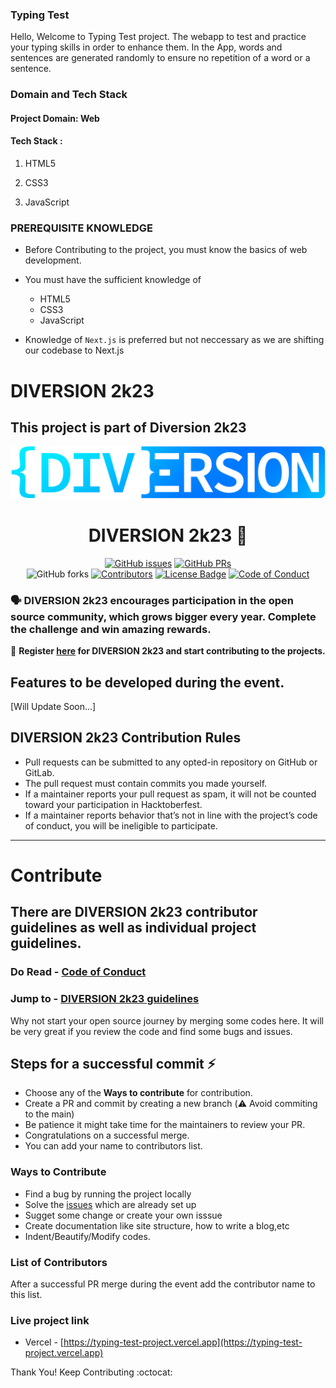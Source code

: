 ### Typing Test
Hello,
Welcome to Typing Test project. The webapp to test and practice your typing skills in order to enhance them. In the App, words and sentences are generated randomly to ensure no repetition of a word or a sentence.  

### Domain and Tech Stack
#### Project Domain: Web 
#### Tech Stack : 

1. HTML5

2. CSS3

3. JavaScript

### PREREQUISITE KNOWLEDGE
* Before Contributing to the project, you must know the basics of web development. 
* You must have the sufficient knowledge of 
    
    * HTML5
    * CSS3
    * JavaScript

* Knowledge of `Next.js` is preferred but not neccessary as we are shifting our codebase to Next.js


# DIVERSION 2k23
## This project is part of Diversion 2k23


<p align="center">
    <a href="https://diversion.tech/">
        <img src="./assets/images/Diversion-logo.png">
    </a>
</p>

<h1 align="center"> DIVERSION 2k23 🎉</h1>

<div align="center">
   
[![GitHub issues](https://img.shields.io/github/issues/arpitghura/typing-test?color=pink&logo=github)](https://github.com/arpitghura/typing-test/issues)
[![GitHub PRs](https://img.shields.io/github/issues-pr/arpitghura/typing-test?style=social&logo=github)](https://github.com/arpitghura/typing-test/pulls)          
![GitHub forks](https://img.shields.io/github/forks/arpitghura/typing-test?logo=git)
[![Contributors](https://img.shields.io/github/contributors/arpitghura/typing-test?color=2b9348)](https://github.com/arpitghura/typing-test/contributors")
[![License Badge](https://img.shields.io/github/license/arpitghura/hacktoberfest?color=2b9348)](https://github.com/arpitghura/typing-test/blob/main/LICENSE)
[![Code of Conduct](https://img.shields.io/badge/Codeof-Conduct-brightgreen?style=?style=for-the-badge)](https://github.com/arpitghura/typing-test/blob/main/CODE_OF_CONDUCT.md)
</div>

### 🗣 DIVERSION 2k23 encourages participation in the open source community, which grows bigger every year. Complete the challenge and win amazing rewards.

📢 **Register [here](https://diversion.tech/) for DIVERSION 2k23 and start contributing to the projects.**

## Features to be developed during the event.
   [Will Update Soon...]
   
## DIVERSION 2k23 Contribution Rules
- Pull requests can be submitted to any opted-in repository on GitHub or GitLab.
- The pull request must contain commits you made yourself.
- If a maintainer reports your pull request as spam, it will not be counted toward your participation in Hacktoberfest.
- If a maintainer reports behavior that’s not in line with the project’s code of conduct, you will be ineligible to participate.
---

# Contribute
   ## There are DIVERSION 2k23 contributor guidelines as well as individual project guidelines. 
   ### Do Read - [Code of Conduct](https://github.com/arpitghura/typing-test/blob/main/CODE_OF_CONDUCT.md)
   ### Jump to - [DIVERSION 2k23 guidelines](https://docs.google.com/document/d/1D7bn0rLv1dP6DAmEnsI8qBLjQrWTdhp0e5ZVy8OFHjc/edit?usp=sharing)
Why not start your open source journey by merging some codes here. It will be very great if you review the code and  find some bugs and issues.

## Steps for a successful commit :zap:
- Choose any of the **Ways to contribute** for contribution.
- Create a PR and commit by creating a new branch (:warning: Avoid commiting to the main)
- Be patience it might take time for the maintainers to review your PR.
- Congratulations on a successful merge.
- You can add your name to contributors list.

 ### Ways to Contribute 
  * Find a bug by running the project locally
  * Solve the [issues](https://github.com/arpitghura/typing-test/issues) which are already set up
  * Sugget some change or create your own isssue
  *  Create documentation like site structure, how to write a blog,etc
  *  Indent/Beautify/Modify codes.

### List of Contributors
   After a successful PR merge during the event add the contributor name to this list.
   
   
### Live project link
* Vercel - [https://typing-test-project.vercel.app](https://typing-test-project.vercel.app)


Thank You! Keep Contributing :octocat:


